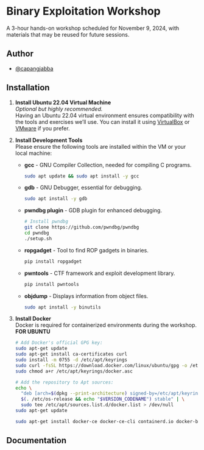
# Binary Exploitation Workshop

A 3-hour hands-on workshop scheduled for November 9, 2024, with materials that may be reused for future sessions.

## Author

- [@capangjabba](https://www.github.com/broCapang)




## Installation

1. **Install Ubuntu 22.04 Virtual Machine**  
   _Optional but highly recommended._  
   Having an Ubuntu 22.04 virtual environment ensures compatibility with the tools and exercises we’ll use. You can install it using [VirtualBox](https://www.virtualbox.org/) or [VMware](https://www.vmware.com/) if you prefer.

2. **Install Development Tools**  
   Please ensure the following tools are installed within the VM or your local machine:
   
   - **gcc** - GNU Compiler Collection, needed for compiling C programs.  
     ```bash
     sudo apt update && sudo apt install -y gcc
     ```

   - **gdb** - GNU Debugger, essential for debugging.
     ```bash
     sudo apt install -y gdb
     ```

   - **pwndbg plugin** - GDB plugin for enhanced debugging.
     ```bash
     # Install pwndbg
     git clone https://github.com/pwndbg/pwndbg
     cd pwndbg
     ./setup.sh
     ```

   - **ropgadget** - Tool to find ROP gadgets in binaries.
     ```bash
     pip install ropgadget
     ```

   - **pwntools** - CTF framework and exploit development library.
     ```bash
     pip install pwntools
     ```

   - **objdump** - Displays information from object files.
     ```bash
     sudo apt install -y binutils
     ```

3. **Install Docker**  
   Docker is required for containerized environments during the workshop.
   **FOR UBUNTU**
   
   ```bash
   # Add Docker's official GPG key:
   sudo apt-get update
   sudo apt-get install ca-certificates curl
   sudo install -m 0755 -d /etc/apt/keyrings
   sudo curl -fsSL https://download.docker.com/linux/ubuntu/gpg -o /etc/apt/keyrings/docker.asc
   sudo chmod a+r /etc/apt/keyrings/docker.asc

   # Add the repository to Apt sources:
   echo \
     "deb [arch=$(dpkg --print-architecture) signed-by=/etc/apt/keyrings/docker.asc] https://download.docker.com/linux/ubuntu \
     $(. /etc/os-release && echo "$VERSION_CODENAME") stable" | \
     sudo tee /etc/apt/sources.list.d/docker.list > /dev/null
   sudo apt-get update
   ```
   ```bash
   sudo apt-get install docker-ce docker-ce-cli containerd.io docker-buildx-plugin docker-compose-plugin
   ```
   

## Documentation




